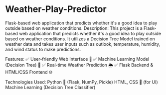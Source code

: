 # Weather-Play-Predictor
Flask-based web application that predicts whether it's a good idea to play outside based on weather conditions.
Description:
This project is a Flask-based web application that predicts whether it's a good idea to play outside based on weather conditions. It utilizes a Decision Tree Model trained on weather data and takes user inputs such as outlook, temperature, humidity, and wind status to make predictions.

Features:
✅ User-friendly Web Interface 🎨
✅ Machine Learning Model (Decision Tree) 🤖
✅ Real-time Weather Prediction 🌦️
✅ Flask Backend & HTML/CSS Frontend 🌐

Technologies Used:
Python 🐍 (Flask, NumPy, Pickle)
HTML, CSS 🎨 (for UI)
Machine Learning (Decision Tree Classifier)
